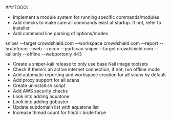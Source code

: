 ###TODO:

* Implement a module system for running specific commands/modules
* Add checks to make sure all commands exist at startup. If not, refer to installer. 
* Add command line parsing of options/modes

sniper --target crowdshield.com --workspace crowdshield.com --report --bruteforce --web --recon --portscan
sniper --target crowdshield.com --kalionly --offline --webportonly 443

* Create a sniper-kali release to only use base Kali image toolsets
* Check if there's an active internet connection, if not, run offline mode
* Add automatic reporting and workspace creation for all scans by default
* Add proxy support for all scans
* Create uninstall.sh script
* Add AWS security checks
* Look into adding aquatone
* Look into adding gobuster
* Update subdomain list with aquatone list
* Increase thread count for file/dir brute force